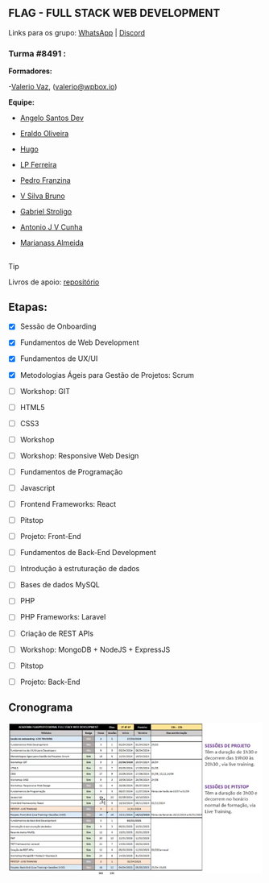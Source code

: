 ## FLAG - FULL STACK WEB DEVELOPMENT

Links para os grupo:
[WhatsApp](https://chat.whatsapp.com/LjEH7BEsphLCAjIFMhcVzE) | [Discord](https://discord.gg/c7fZ7PVx6v)

### Turma #8491 :

**Formadores:**

-[Valerio Vaz](https://github.com/vvaz), (valerio@wpbox.io)

**Equipe:**

- [Angelo Santos Dev](https://github.com/AngeloSantosDev)

- [Eraldo Oliveira](https://github.com/eraldo-oliveira)

- [Hugo](https://github.com/hugo-m12)

- [LP Ferreira](https://github.com/LPFerreira)

- [Pedro Franzina](https://github.com/pedrofranzina)

- [V Silva Bruno](https://github.com/vsilvabruno)

- [Gabriel Stroligo](https://github.com/stroligo)

- [Antonio J V Cunha](https://github.com/antoniojvcunha)

- [Marianass Almeida](https://github.com/Marianassalmeida)

##

> [!TIP]
> Livros de apoio: [repositório](/livros/)

## Etapas:

- [x] Sessão de Onboarding

- [x] Fundamentos de Web Development

- [x] Fundamentos de UX/UI

- [x] Metodologias Ágeis para Gestão de Projetos: Scrum

- [ ] Workshop: GIT

- [ ] HTML5

- [ ] CSS3

- [ ] Workshop

- [ ] Workshop: Responsive Web Design

- [ ] Fundamentos de Programação

- [ ] Javascript

- [ ] Frontend Frameworks: React

- [ ] Pitstop

- [ ] Projeto: Front-End

- [ ] Fundamentos de Back-End Development

- [ ] Introdução à estruturação de dados

- [ ] Bases de dados MySQL

- [ ] PHP

- [ ] PHP Frameworks: Laravel

- [ ] Criação de REST APIs

- [ ] Workshop: MongoDB + NodeJS + ExpressJS

- [ ] Pitstop

- [ ] Projeto: Back-End

## Cronograma

![Cronograma](img/cronograma_flag.png)
